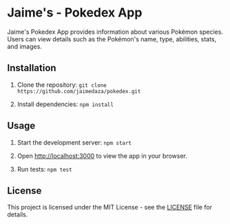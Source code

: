 # Jaime's - Pokedex App

Jaime's Pokedex App provides information about various Pokémon species. Users can view details such as the Pokémon's name, type, abilities, stats, and images.

## Installation

1. Clone the repository: `git clone https://github.com/jaimedaza/pokedex.git`

2. Install dependencies: `npm install`

## Usage

1. Start the development server: `npm start`

2. Open [http://localhost:3000](http://localhost:3000) to view the app in your browser.

3. Run tests: `npm test`

## License

This project is licensed under the MIT License - see the [LICENSE](LICENSE) file for details.
